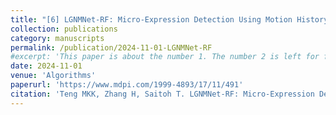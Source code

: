 ```yaml
---
title: "[6] LGNMNet-RF: Micro-Expression Detection Using Motion History Images"
collection: publications
category: manuscripts
permalink: /publication/2024-11-01-LGNMNet-RF
#excerpt: 'This paper is about the number 1. The number 2 is left for future work.'
date: 2024-11-01
venue: 'Algorithms'
paperurl: 'https://www.mdpi.com/1999-4893/17/11/491'
citation: 'Teng MKK, Zhang H, Saitoh T. LGNMNet-RF: Micro-Expression Detection Using Motion History Images. Algorithms. 2024; 17(11):491. https://doi.org/10.3390/a17110491.'
---
```

